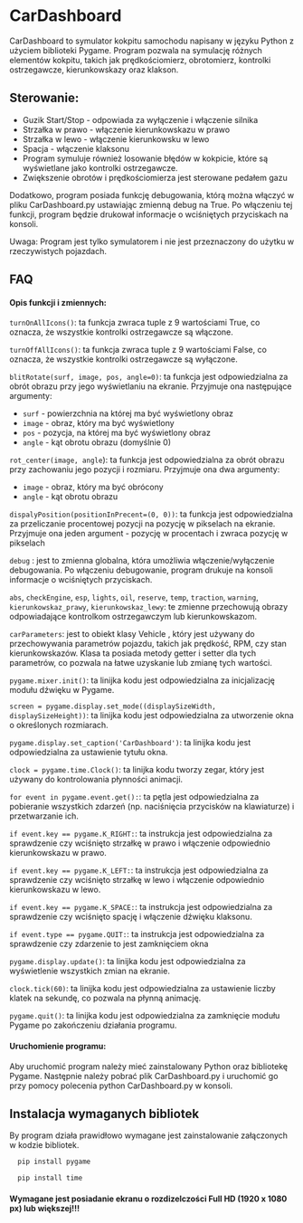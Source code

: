 
# CarDashboard

CarDashboard to symulator kokpitu samochodu napisany w języku Python z użyciem biblioteki Pygame. Program pozwala na symulację różnych elementów kokpitu, takich jak prędkościomierz, obrotomierz, kontrolki ostrzegawcze, kierunkowskazy oraz klakson.

## Sterowanie:
- Guzik Start/Stop - odpowiada za wyłączenie i włączenie silnika 
- Strzałka w prawo - włączenie kierunkowskazu w prawo
- Strzałka w lewo - włączenie kierunkowsku w lewo
- Spacja - włączenie klaksonu
- Program symuluje również losowanie błędów w kokpicie, które są wyświetlane jako kontrolki ostrzegawcze.
- Zwiększenie obrotów i prędkościomierza jest sterowane pedałem gazu

Dodatkowo, program posiada funkcję debugowania, którą można włączyć w pliku CarDashboard.py ustawiając zmienną debug na True. Po włączeniu tej funkcji, program będzie drukował informacje o wciśniętych przyciskach na konsoli.

Uwaga: Program jest tylko symulatorem i nie jest przeznaczony do użytku w rzeczywistych pojazdach.


## FAQ
#### Opis funkcji i zmiennych:

`turnOnAllIcons()`: ta funkcja zwraca tuple z 9 wartościami True, co oznacza, że wszystkie kontrolki ostrzegawcze są włączone.

`turnOffAllIcons()`: ta funkcja zwraca tuple z 9 wartościami False, co oznacza, że wszystkie kontrolki ostrzegawcze są wyłączone.

`blitRotate(surf, image, pos, angle=0)`: ta funkcja jest odpowiedzialna za obrót obrazu przy jego wyświetlaniu na ekranie. Przyjmuje ona następujące argumenty:

- `surf` - powierzchnia na której ma być wyświetlony obraz
- `image` - obraz, który ma być wyświetlony
- `pos` - pozycja, na której ma być wyświetlony obraz
- `angle` - kąt obrotu obrazu (domyślnie 0)

`rot_center(image, angle`): ta funkcja jest odpowiedzialna za obrót obrazu przy zachowaniu jego pozycji i rozmiaru. Przyjmuje ona dwa argumenty:

- `image` - obraz, który ma być obrócony
- `angle` - kąt obrotu obrazu

`dispalyPosition(positionInPrecent=(0, 0))`: ta funkcja jest odpowiedzialna za przeliczanie procentowej pozycji na pozycję w pikselach na ekranie. Przyjmuje ona jeden argument - pozycję w procentach i zwraca pozycję w pikselach

`debug` : jest to zmienna globalna, która umożliwia włączenie/wyłączenie debugowania. Po włączeniu debugowanie, program drukuje na konsoli informacje o wciśniętych przyciskach.

`abs`, `checkEngine`, `esp`, `lights`, `oil`, `reserve`, `temp`, `traction`, `warning`, `kierunkowskaz_prawy`, `kierunkowskaz_lewy`: te zmienne przechowują obrazy odpowiadające kontrolkom ostrzegawczym lub kierunkowskazom.

`carParameters`: jest to obiekt klasy Vehicle , który jest używany do przechowywania parametrów pojazdu, takich jak prędkość, RPM, czy stan kierunkowskazów. Klasa ta posiada metody getter i setter dla tych parametrów, co pozwala na łatwe uzyskanie lub zmianę tych wartości.

`pygame.mixer.init()`: ta linijka kodu jest odpowiedzialna za inicjalizację modułu dźwięku w Pygame.

`screen = pygame.display.set_mode((displaySizeWidth, displaySizeHeight))`: ta linijka kodu jest odpowiedzialna za utworzenie okna o określonych rozmiarach.

`pygame.display.set_caption('CarDashboard')`: ta linijka kodu jest odpowiedzialna za ustawienie tytułu okna.

`clock = pygame.time.Clock()`: ta linijka kodu tworzy zegar, który jest używany do kontrolowania płynności animacji.

`for event in pygame.event.get():`: ta pętla jest odpowiedzialna za pobieranie wszystkich zdarzeń (np. naciśnięcia przycisków na klawiaturze) i przetwarzanie ich.

`if event.key == pygame.K_RIGHT:`: ta instrukcja jest odpowiedzialna za sprawdzenie czy wciśnięto strzałkę w prawo i włączenie odpowiednio kierunkowskazu w prawo.

`if event.key == pygame.K_LEFT:`: ta instrukcja jest odpowiedzialna za sprawdzenie czy wciśnięto strzałkę w lewo i włączenie odpowiednio kierunkowskazu w lewo.

`if event.key == pygame.K_SPACE:`: ta instrukcja jest odpowiedzialna za sprawdzenie czy wciśnięto spację i włączenie dźwięku klaksonu.

`if event.type == pygame.QUIT:`: ta instrukcja jest odpowiedzialna za sprawdzenie czy zdarzenie to jest zamknięciem okna

`pygame.display.update()`: ta linijka kodu jest odpowiedzialna za wyświetlenie wszystkich zmian na ekranie.

`clock.tick(60)`: ta linijka kodu jest odpowiedzialna za ustawienie liczby klatek na sekundę, co pozwala na płynną animację.

`pygame.quit()`: ta linijka kodu jest odpowiedzialna za zamknięcie modułu Pygame po zakończeniu działania programu.

#### Uruchomienie programu:

Aby uruchomić program należy mieć zainstalowany Python oraz bibliotekę Pygame. Następnie należy pobrać plik CarDashboard.py i uruchomić go przy pomocy polecenia python CarDashboard.py w konsoli.




## Instalacja wymaganych bibliotek

By program działa prawidłowo wymagane jest zainstalowanie załączonych w kodzie bibliotek.



```bash
  pip install pygame

  pip install time
```
    
#### Wymagane jest posiadanie ekranu o rozdizelczości Full HD (1920 x 1080 px) lub większej!!!

